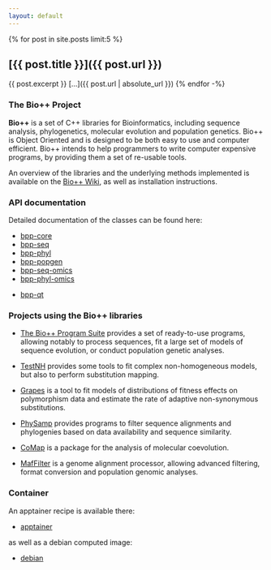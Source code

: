 ```yaml
---
layout: default
---
```


{% for post in site.posts limit:5 %}
## [{{ post.title }}]({{ post.url }})
<!-- ### _{{ post.date | date_to_long_string }}_  -->
{{ post.excerpt }} [...]({{ post.url | absolute_url }})
{% endfor -%}

### The Bio++ Project

**Bio++** is a set of C++ libraries for Bioinformatics, including sequence analysis, phylogenetics, molecular evolution and population genetics. Bio++ is Object Oriented and is designed to be both easy to use and computer efficient. Bio++ intends to help programmers to write computer expensive programs, by providing them a set of re-usable tools. 

An overview of the libraries and the underlying methods implemented is available on the [Bio++ Wiki](https://github.com/BioPP/bpp-documentation/wiki/), as well as installation instructions.

### API documentation

Detailed documentation of the classes can be found here:
* [bpp-core](https://pbil.univ-lyon1.fr/bpp-doc/bpp-core/html/)
* [bpp-seq](https://pbil.univ-lyon1.fr/bpp-doc/bpp-seq/html/)
* [bpp-phyl](https://pbil.univ-lyon1.fr/bpp-doc/bpp-phyl/html/)
* [bpp-popgen](https://pbil.univ-lyon1.fr/bpp-doc/bpp-popgen/html/)
* [bpp-seq-omics](https://pbil.univ-lyon1.fr/bpp-doc/bpp-seq-omics/html/)
* [bpp-phyl-omics](https://pbil.univ-lyon1.fr/bpp-doc/bpp-phyl-omics/html/)
<!-- * [bpp-raa](https://pbil.univ-lyon1.fr/bpp-doc/bpp-raa/html/) -->
* [bpp-qt](https://pbil.univ-lyon1.fr/bpp-doc/bpp-qt/html/)

### Projects using the Bio++ libraries

* [The Bio++ Program Suite](http://github.com/BioPP/bppsuite/) provides a set of ready-to-use programs, allowing notably to process sequences, fit a large set of models of sequence evolution, or conduct population genetic analyses.

* [TestNH](http://github.com/BioPP/testnh/) provides some tools to fit complex non-homogeneous models, but also to perform substitution mapping. 

* [Grapes](http://github.com/BioPP/grapes/) is a tool to fit models of distributions of fitness effects on polymorphism data and estimate the rate of adaptive non-synonymous substitutions.

* [PhySamp](http://jydu.github.io/physamp/) provides programs to filter sequence alignments and phylogenies based on data availability and sequence similarity.

* [CoMap](http://jydu.github.io/comap/) is a package for the analysis of molecular coevolution.

* [MafFilter](http://jydu.github.io/maffilter/) is a genome alignment processor, allowing advanced filtering, format conversion and population genomic analyses.

### Container

An apptainer recipe is available there:

* [apptainer](http://github.com/BioPP/bpp-apptainer)

as well as a debian computed image:

* [debian](https://pbil.univ-lyon1.fr/bpp-doc/images/bpp_debian.sif)
